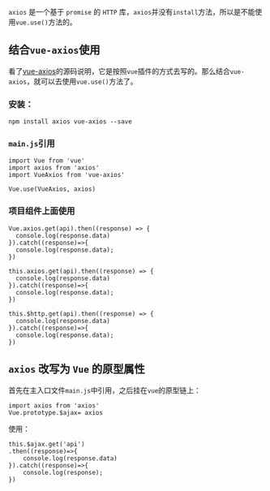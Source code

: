`axios` 是一个基于 `promise` 的 `HTTP` 库，`axios`并没有`install`方法，所以是不能使用`vue.use()`方法的。

## 结合`vue-axios`使用

看了[vue-axios](https://www.npmjs.com/package/vue-axios)的源码说明，它是按照`vue`插件的方式去写的。那么结合`vue-axios`，就可以去使用`vue.use()`方法了。

### 安装：

```
npm install axios vue-axios --save
```

### `main.js`引用

```
import Vue from 'vue'
import axios from 'axios'
import VueAxios from 'vue-axios'
 
Vue.use(VueAxios, axios)
```

### 项目组件上面使用

```
Vue.axios.get(api).then((response) => {
  console.log(response.data)
}).catch((response)=>{
  console.log(response.data);
})
 
this.axios.get(api).then((response) => {
  console.log(response.data)
}).catch((response)=>{
  console.log(response.data);
})
 
this.$http.get(api).then((response) => {
  console.log(response.data)
}).catch((response)=>{
  console.log(response.data);
})
```

## `axios` 改写为 `Vue` 的原型属性

首先在主入口文件`main.js`中引用，之后挂在`vue`的原型链上：

```
import axios from 'axios'
Vue.prototype.$ajax= axios
```

使用：

```
this.$ajax.get('api')
.then((response)=>{
    console.log(response.data)
}).catch((response)=>{
    console.log(response);
})
```